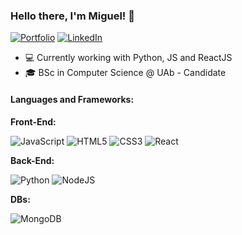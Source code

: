 ### Hello there, I'm Miguel! 👋

[![Portfolio](https://img.shields.io/badge/Portfolio-4285F4?style=for-the-badge&logo=googlechrome&logoColor=white)](https://migueldiascoelho.github.io/portfolio)
[![LinkedIn](https://img.shields.io/badge/LinkedIn-0077B5?style=for-the-badge&logo=linkedin&logoColor=white)](https://www.linkedin.com/in/miguel-dias-coelho-b725562b0/)

- 💻 Currently working with Python, JS and ReactJS
- 🎓 BSc in Computer Science @ UAb - Candidate

#### Languages and Frameworks:

**Front-End:**

![JavaScript](https://img.shields.io/badge/-JavaScript-F7DF1E?style=flat-square&logo=javascript&logoColor=black)
![HTML5](https://img.shields.io/badge/-HTML5-E34F26?style=flat-square&logo=html5&logoColor=white)
![CSS3](https://img.shields.io/badge/-CSS3-1572B6?style=flat-square&logo=css3&logoColor=white)
![React](https://img.shields.io/badge/-React-61DAFB?style=flat-square&logo=react&logoColor=black)

**Back-End:**

![Python](https://img.shields.io/badge/-Python-3776AB?style=flat-square&logo=python&logoColor=white)
![NodeJS](https://img.shields.io/badge/-NodeJS-339933?style=flat-square&logo=Node.js&logoColor=white)

**DBs:**

![MongoDB](https://img.shields.io/badge/-MongoDB-47A248?style=flat-square&logo=mongodb&logoColor=white)




